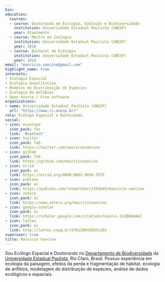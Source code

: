 ```yaml
---
bio:
education:
  courses:
  - course: Doutorando em Ecologia, Evolução e Biodiversidade
    institution: Universidade Estadual Paulista (UNESP)
    year: Atualmente
  - course: Mestre em Zoologia
    institution: Universidade Estadual Paulista (UNESP)
    year: 2018
  - course: Bacharel em Ecologia
    institution: Universidade Estadual Paulista (UNESP)
    year: 2014
email: "mauricio.vancine@gmail.com"
highlight_name: true
interests:
- Ecologia Espacial
- Ecologia Quantitativa
- Modelos de Distribuição de Espécies
- Ecologia de Anfíbios
- Open source / Free software
organizations:
- name: Universidade Estadual Paulista (UNESP)
  url: "https://www.rc.unesp.br/"
role: Ecólogo Espacial e Doutorando
social:
- icon: envelope
  icon_pack: fas
  link: '#contact'
- icon: twitter
  icon_pack: fab
  link: https://twitter.com/mauriciovancine
- icon: github
  icon_pack: fab
  link: https://github.com/mauriciovancine
- icon: orcid
  icon_pack: ai
  link: https://orcid.org/0000-0001-9650-7575
- icon: publons
  icon_pack: ai
  link: https://publons.com/researcher/1391845/mauricio-vancine
- icon: zotero
  icon_pack: ai
  link: https://www.zotero.org/mauriciovancine
- icon: google-scholar
  icon_pack: ai
  link: https://scholar.google.com/citations?user=i-2xZBQAAAAJ
- icon: lattes
  icon_pack: ai
  link: http://lattes.cnpq.br/9761288418931193
superuser: true
title: Maurício Vancine
---
```


Sou Ecólogo Espacial e Doutorando no [Departamento de Biodiversidade](https://ib.rc.unesp.br/#!/departamentos/ecologia/) da [Universidade Estadual Paulista](https://ib.rc.unesp.br/#!/), Rio Claro, Brasil. Possuo experiência em ecologia da paisagem, efeitos da perda e fragmentação de habitat, ecologia de anfíbios, modelagem de distribuição de espécies, análise de dados ecológicos e espaciais.
